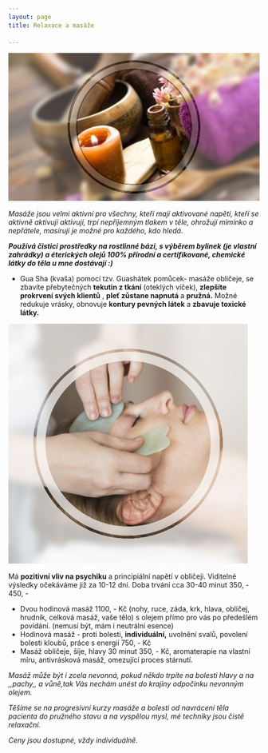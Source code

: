 ```yaml
---
layout: page
title: Relaxace a masáže

---
```

![](/uploads/Ayurvedic-Massage-and-Spa-Thiruvananthapuram-1.jpg)

_Masáže jsou velmi aktivní pro všechny, kteří mají aktivované napětí, kteří se aktivně aktivují aktivují, trpí nepříjemným tlakem v těle, ohrožují miminko a nepřátele, masírují je možné pro každého, kdo hledá._

**_Používá čisticí prostředky na rostlinné bázi, s výběrem bylinek (je vlastní zahrádky) a éterických olejů 100% přírodní a certifikované, chemické látky do těla u mne dostávají :)_**

* Gua Sha (kvaša) pomocí tzv. Guashátek pomůcek- masáže obličeje, se zbavíte přebytečných **tekutin z tkání** (oteklých víček), **zlepšíte prokrvení svých klientů** , **pleť zůstane napnutá** a **pružná.** Možné redukuje vrásky, obnovuje **kontury pevných látek** a **zbavuje toxické látky.**

![](/uploads/young-woman-have-face-treatment-at-beauty-clinic-royalty-free-image-1568140532-1.jpg)

Má **pozitivní vliv na psychiku** a principiální napětí v obličeji. Viditelné výsledky očekáváme již za 10-12 dní. Doba trvání cca 30-40 minut 350, - 450, -

* Dvou hodinová masáž 1100, - Kč (nohy, ruce, záda, krk, hlava, obličej, hrudník, celková masáž, vaše tělo) s olejem přímo pro vás po předešlém povídání. (nemusí být, mám i neutrální esence)
* Hodinová masáž - proti bolesti, **individuální,** uvolnění svalů, povolení bolesti kloubů, práce s energií 750, - Kč
* Masáž obličeje, šíje, hlavy 30 minut 350, - Kč, aromaterapie na vlastní míru, antivrásková masáž, omezující proces stárnutí.

_Masáž může být i zcela nevonná, pokud někdo trpíte na bolesti hlavy a na ,,pachy,, a vůně,tak Vás nechám unést do krajiny odpočinku nevonným olejem._

_Těšíme se na progresivní kurzy masáže a bolesti od navrácení těla pacienta do pružného stavu a na vyspělou mysl, mé techniky jsou čistě relaxační._

_Ceny jsou dostupné, vždy individuálně._